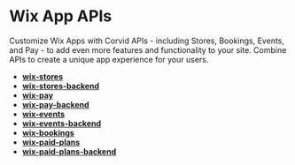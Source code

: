 # Wix App APIs

Customize Wix Apps with Corvid APIs - including Stores, Bookings, Events, and Pay - to add even more features and functionality to your site. Combine APIs to create a unique app experience for your users. 

*   **[wix-stores](https://www.wix.com/corvid/reference/wix-stores.html)**
*   **[wix-stores-backend](https://www.wix.com/corvid/reference/wix-stores-backend.html)**
*   **[wix-pay](https://www.wix.com/corvid/reference/wix-pay.html)**
*   **[wix-pay-backend](https://www.wix.com/corvid/reference/wix-pay-backend.html)**
*   **[wix-events](https://www.wix.com/corvid/reference/wix-events)**
*   **[wix-events-backend](https://www.wix.com/corvid/reference/wix-paid-plans)**
*   **[wix-bookings](https://www.wix.com/corvid/reference/wix-bookings)**
*   **[wix-paid-plans](https://www.wix.com/corvid/reference/wix-paid-plans)**
*   **[wix-paid-plans-backend](https://www.wix.com/corvid/reference/wix-paid-plans-backend)**
